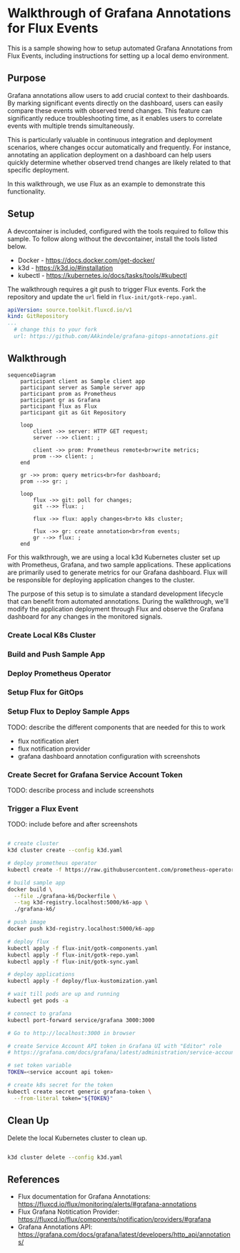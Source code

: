 # Walkthrough of Grafana Annotations for Flux Events

This is a sample showing how to setup automated Grafana Annotations from Flux Events, including instructions for setting up a local demo environment.

## Purpose

Grafana annotations allow users to add crucial context to their dashboards. By marking significant events directly on the dashboard, users can easily compare these events with observed trend changes. This feature can significantly reduce troubleshooting time, as it enables users to correlate events with multiple trends simultaneously.

This is particularly valuable in continuous integration and deployment scenarios, where changes occur automatically and frequently. For instance, annotating an application deployment on a dashboard can help users quickly determine whether observed trend changes are likely related to that specific deployment.

In this walkthrough, we use Flux as an example to demonstrate this functionality.

## Setup

A devcontainer is included, configured with the tools required to follow this sample. To follow along without the devcontainer, install the tools listed below.

- Docker - <https://docs.docker.com/get-docker/>
- k3d - <https://k3d.io/#installation>
- kubectl - <https://kubernetes.io/docs/tasks/tools/#kubectl>

The walkthrough requires a git push to trigger Flux events. Fork the repository and update  the `url` field in `flux-init/gotk-repo.yaml`.

```yaml
apiVersion: source.toolkit.fluxcd.io/v1
kind: GitRepository
...
  # change this to your fork
  url: https://github.com/AAkindele/grafana-gitops-annotations.git
```

## Walkthrough

```mermaid
sequenceDiagram
    participant client as Sample client app
    participant server as Sample server app
    participant prom as Prometheus
    participant gr as Grafana
    participant flux as Flux
    participant git as Git Repository

    loop
        client ->> server: HTTP GET request;
        server -->> client: ;

        client ->> prom: Prometheus remote<br>write metrics;
        prom -->> client: ;
    end

    gr ->> prom: query metrics<br>for dashboard;
    prom -->> gr: ;

    loop
        flux ->> git: poll for changes;
        git -->> flux: ;

        flux ->> flux: apply changes<br>to k8s cluster;

        flux ->> gr: create annotation<br>from events;
        gr -->> flux: ;
    end
```

For this walkthrough, we are using a local k3d Kubernetes cluster set up with Prometheus, Grafana, and two sample applications. These applications are primarily used to generate metrics for our Grafana dashboard. Flux will be responsible for deploying application changes to the cluster.

The purpose of this setup is to simulate a standard development lifecycle that can benefit from automated annotations. During the walkthrough, we'll modify the application deployment through Flux and observe the Grafana dashboard for any changes in the monitored signals.

### Create Local K8s Cluster

### Build and Push Sample App

### Deploy Prometheus Operator

### Setup Flux for GitOps

### Setup Flux to Deploy Sample Apps

TODO: describe the different components that are needed for this to work
- flux notification alert
- flux notification provider
- grafana dashboard annotation configuration with screenshots

### Create Secret for Grafana Service Account Token

TODO: describe process and include screenshots

### Trigger a Flux Event

TODO: include before and after screenshots

```bash

# create cluster
k3d cluster create --config k3d.yaml

# deploy prometheus operator
kubectl create -f https://raw.githubusercontent.com/prometheus-operator/prometheus-operator/v0.74.0/bundle.yaml

# build sample app
docker build \
  --file ./grafana-k6/Dockerfile \
  --tag k3d-registry.localhost:5000/k6-app \
  ./grafana-k6/

# push image
docker push k3d-registry.localhost:5000/k6-app

# deploy flux
kubectl apply -f flux-init/gotk-components.yaml
kubectl apply -f flux-init/gotk-repo.yaml
kubectl apply -f flux-init/gotk-sync.yaml

# deploy applications
kubectl apply -f deploy/flux-kustomization.yaml

# wait till pods are up and running
kubectl get pods -a

# connect to grafana
kubectl port-forward service/grafana 3000:3000

# Go to http://localhost:3000 in browser

# create Service Account API token in Grafana UI with "Editor" role
# https://grafana.com/docs/grafana/latest/administration/service-accounts/

# set token variable
TOKEN=<service account api token>

# create k8s secret for the token
kubectl create secret generic grafana-token \
  --from-literal token="${TOKEN}"

```

## Clean Up

Delete the local Kubernetes cluster to clean up.

```bash

k3d cluster delete --config k3d.yaml

```

## References

- Flux documentation for Grafana Annotations: <https://fluxcd.io/flux/monitoring/alerts/#grafana-annotations>
- Flux Grafana Notitication Provider: <https://fluxcd.io/flux/components/notification/providers/#grafana>
- Grafana Annotations API: <https://grafana.com/docs/grafana/latest/developers/http_api/annotations/>
